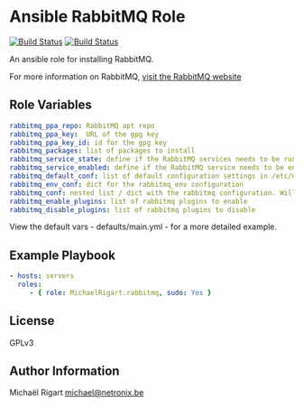 Ansible RabbitMQ Role
=====================
[![Build Status](https://semaphoreci.com/api/v1/projects/0338291a-5bfc-4dca-9ec4-b2f480183e30/461774/badge.svg)](https://semaphoreci.com/michaelrigart/ansible-role-rabbitmq) [![Build Status](https://travis-ci.org/michaelrigart/ansible-role-rabbitmq.svg?branch=master)](https://travis-ci.org/michaelrigart/ansible-role-rabbitmq)

An ansible role for installing RabbitMQ.

For more information on RabbitMQ, [visit the RabbitMQ website](https://www.rabbitmq.com/)

Role Variables
--------------

```yaml
rabbitmq_ppa_repo: RabbitMQ apt repo 
rabbitmq_ppa_key:  URL of the gpg key
rabbitmq_ppa_key_id: id for the gpg key
rabbitmq_packages: list of packages to install
rabbitmq_service_state: define if the RabbitMQ services needs to be running
rabbitmq_service_enabled: define if the RabbitMQ service needs to be enabled
rabbitmq_default_conf: list of default configuration settings in /etc/default/rabbitmq-server
rabbitmq_env_conf: dict for the rabbitmq_env configuration
rabbitmq_conf: nested list / dict with the rabbitmq configuration. Will be converted to erlang config format
rabbitmq_enable_plugins: list of rabbitmq plugins to enable
rabbitmq_disable_plugins: list of rabbitmq plugins to disable
```

View the default vars - defaults/main.yml - for a more detailed example.

Example Playbook
-------------------------

```yaml
- hosts: servers
  roles:
     - { role: MichaelRigart.rabbitmq, sudo: Yes }
```

License
-------

GPLv3

Author Information
------------------

Michaël Rigart <michael@netronix.be>